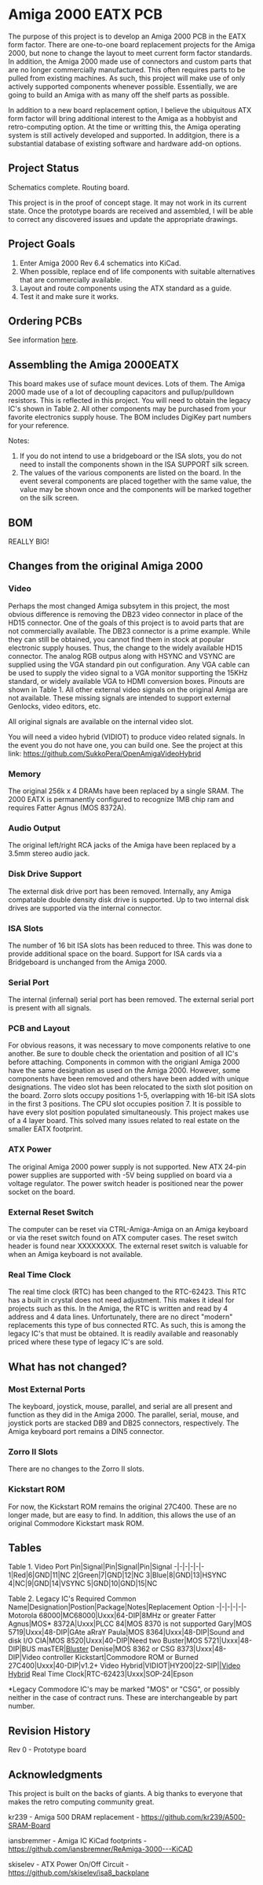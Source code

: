# Amiga 2000 EATX PCB
The purpose of this project is to develop an Amiga 2000 PCB in the EATX form factor. There are one-to-one board replacement projects for the Amiga 2000, but none to change the layout to meet current form factor standards. In addition, the Amiga 2000 made use of connectors and custom parts that are no longer commercially manufactured. This often requires parts to be pulled from existing machines. As such, this project will make use of only actively supported components whenever possible. Essentially, we are going to build an Amiga with as many off the shelf parts as possible.

In addition to a new board replacement option, I believe the ubiquitous ATX form factor will bring additional interest to the Amiga as a hobbyist and retro-computing option. At the time or writting this, the Amiga operating system is still actively developed and supported. In additgion, there is a substantial database of existing software and hardware add-on options.

## Project Status
Schematics complete. Routing board.

This project is in the proof of concept stage. It may not work in its current state. Once the prototype boards are received and assembled, I will be able to correct any discovered issues and update the appropriate drawings.

## Project Goals
1. Enter Amiga 2000 Rev 6.4 schematics into KiCad.
2. When possible, replace end of life components with suitable alternatives that are commercially available.
3. Layout and route components using the ATX standard as a guide.
4. Test it and make sure it works.

## Ordering PCBs
See information [here](PCB.md). 

## Assembling the Amiga 2000EATX
This board makes use of suface mount devices. Lots of them. The Amiga 2000 made use of a lot of decoupling capacitors and pullup/pulldown resistors. This is reflected in this project. You will need to obtain the legacy IC's shown in Table 2. All other components may be purchased from your favorite electronics supply house. The BOM includes DigiKey part numbers for your reference.

Notes:
1. If you do not intend to use a bridgeboard or the ISA slots, you do not need to install the components shown in the ISA SUPPORT silk screen.
2. The values of the various components are listed on the board. In the event several components are placed together with the same value, the value may be shown once and the components will be marked together on the silk screen.

## BOM
REALLY BIG!

## Changes from the original Amiga 2000
### Video
Perhaps the most changed Amiga subsytem in this project, the most obvious difference is removing the DB23 video connector in place of the HD15 connector. One of the goals of this project is to avoid parts that are not commercially available. The DB23 connector is a prime example. While they can still be obtained, you cannot find them in stock at popular electronic supply houses. Thus, the change to the widely available HD15 connector. The analog RGB outpus along with HSYNC and VSYNC are supplied using the VGA standard pin out configuration. Any VGA cable can be used to supply the video signal to a VGA monitor supporting the 15KHz standard, or widely available VGA to HDMI conversion boxes. Pinouts are shown in Table 1. All other external video signals on the original Amiga are not available. These missing signals are intended to support external Genlocks, video editors, etc.

All original signals are available on the internal video slot. 

You will need a video hybrid (VIDIOT) to produce video related signals. In the event you do not have one, you can build one. See the project at this link: https://github.com/SukkoPera/OpenAmigaVideoHybrid

### Memory
The original 256k x 4 DRAMs have been replaced by a single SRAM. The 2000 EATX is permanently configured to recognize 1MB chip ram and requires Fatter Agnus (MOS 8372A).

### Audio Output
The original left/right RCA jacks of the Amiga have been replaced by a 3.5mm stereo audio jack.

### Disk Drive Support
The external disk drive port has been removed. Internally, any Amiga compatable double density disk drive is supported. Up to two internal disk drives are supported via the internal connector. 

### ISA Slots
The number of 16 bit ISA slots has been reduced to three. This was done to provide additional space on the board. Support for ISA cards via a Bridgeboard is unchanged from the Amiga 2000.

### Serial Port
The internal (infernal) serial port has been removed. The external serial port is present with all signals.

### PCB and Layout
For obvious reasons, it was necessary to move components relative to one another. Be sure to double check the orientation and position of all IC's before attaching. Components in common with the origianl Amiga 2000 have the same designation as used on the Amiga 2000. However, some components have been removed and others have been added with unique designations. The video slot has been relocated to the sixth slot position on the board. Zorro slots occupy positions 1-5, overlapping with 16-bit ISA slots in the first 3 positions. The CPU slot occupies position 7. It is possible to have every slot position populated simultaneously. This project makes use of a 4 layer board. This solved many issues related to real estate on the smaller EATX footprint.

### ATX Power
The original Amiga 2000 power supply is not supported. New ATX 24-pin power supplies are supported with -5V being supplied on board via a voltage regulator. The power switch header is positioned near the power socket on the board.

### External Reset Switch
The computer can be reset via CTRL-Amiga-Amiga on an Amiga keyboard or via the reset switch found on ATX computer cases. The reset switch header is found near XXXXXXXX. The external reset switch is valuable for when an Amiga keyboard is not available.

### Real Time Clock
The real time clock (RTC) has been changed to the RTC-62423. This RTC has a built in crystal does not need adjustment. This makes it ideal for projects such as this. In the Amiga, the RTC is written and read by 4 address and 4 data lines. Unfortunately, there are no direct "modern" replacements this type of bus connected RTC. As such, this is among the legacy IC's that must be obtained. It is readily available and reasonably priced where these type of legacy IC's are sold.

## What has not changed?
### Most External Ports
The keyboard, joystick, mouse, parallel, and serial are all present and function as they did in the Amiga 2000. The parallel, serial, mouse, and joystick ports are stacked DB9 and DB25 connectors, respectively. The Amiga keyboard port remains a DIN5 connector.

### Zorro II Slots
There are no changes to the Zorro II slots.

### Kickstart ROM
For now, the Kickstart ROM remains the original 27C400. These are no longer made, but are easy to find. In addition, this allows the use of an original Commodore Kickstart mask ROM.

## Tables
Table 1. Video Port
Pin|Signal|Pin|Signal|Pin|Signal
-|-|-|-|-|-
1|Red|6|GND|11|NC
2|Green|7|GND|12|NC
3|Blue|8|GND|13|HSYNC
4|NC|9|GND|14|VSYNC
5|GND|10|GND|15|NC

Table 2. Legacy IC's Required
Common Name|Designation|Postion|Package|Notes|Replacement Option
-|-|-|-|-|-
Motorola 68000|MC68000|Uxxx|64-DIP|8MHz or greater
Fatter Agnus|MOS* 8372A|Uxxx|PLCC 84|MOS 8370 is not supported
Gary|MOS 5719|Uxxx|48-DIP|GAte aRraY
Paula|MOS 8364|Uxxx|48-DIP|Sound and disk I/O
CIA|MOS 8520|Uxxx|40-DIP|Need two
Buster|MOS 5721|Uxxx|48-DIP|BUS masTER|[Bluster](https://github.com/LIV2/Bluster)
Denise|MOS 8362 or CSG 8373|Uxxx|48-DIP|Video controller
Kickstart|Commodore ROM or Burned 27C400|Uxxx|40-DIP|v1.2+
Video Hybrid|VIDIOT|HY200|22-SIP||[Video Hybrid](https://github.com/SukkoPera/OpenAmigaVideoHybrid)
Real Time Clock|RTC-62423|Uxxx|SOP-24|Epson

*Legacy Commodore IC's may be marked "MOS" or "CSG", or possibly neither in the case of contract runs. These are interchangeable by part number.

## Revision History
Rev 0 - Prototype board

## Acknowledgments
This project is built on the backs of giants. A big thanks to everyone that makes the retro computing community great.

kr239 - Amiga 500 DRAM replacement - https://github.com/kr239/A500-SRAM-Board

iansbremmer - Amiga IC KiCad footprints - https://github.com/iansbremner/ReAmiga-3000---KiCAD

skiselev - ATX Power On/Off Circuit - https://github.com/skiselev/isa8_backplane

